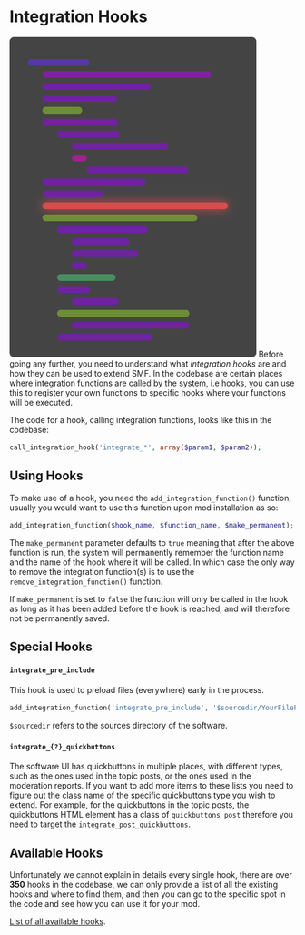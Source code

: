 # Integration Hooks
![hook](../assets/hook.png ':class=legendImage :size=197x255')
Before going any further, you need to understand what *integration hooks* are and how they can be used to extend SMF. In the codebase are certain places where integration functions are called by the system, i.e hooks, you can use this to register your own functions to specific hooks where your functions will be executed.

The code for a hook, calling integration functions, looks like this in the codebase:
```php
call_integration_hook('integrate_*', array($param1, $param2));
```

## Using Hooks
To make use of a hook, you need the `add_integration_function()` function, usually you would want to use this function upon mod installation as so:

```php
add_integration_function($hook_name, $function_name, $make_permanent);
```

The `make_permanent` parameter defaults to `true` meaning that after the above function is run, the system will permanently remember the function name and the name of the hook where it will be called. In which case the only way to remove the integration function(s) is to use the `remove_integration_function()` function.

If `make_permanent` is set to `false` the function will only be called in the hook as long as it has been added before the hook is reached, and will therefore not be permanently saved.

## Special Hooks
#### `integrate_pre_include`
This hook is used to preload files (everywhere) early in the process.
```php
add_integration_function('integrate_pre_include', '$sourcedir/YourFilePath.php');
```
`$sourcedir` refers to the sources directory of the software.

#### `integrate_{?}_quickbuttons`
The software UI has quickbuttons in multiple places, with different types, such as the ones used in the topic posts, or the ones used in the moderation reports. If you want to add more items to these lists you need to figure out the class name of the specific quickbuttons type you wish to extend. For example, for the quickbuttons in the topic posts, the quickbuttons HTML element has a class of `quickbuttons_post` therefore you need to target the `integrate_post_quickbuttons`.

## Available Hooks
Unfortunately we cannot explain in details every single hook, there are over **350** hooks in the codebase, we can only provide a list of all the existing hooks and where to find them, and then you can go to the specific spot in the code and see how you can use it for your mod.

[List of all available hooks](hooks/all_hooks.md).
